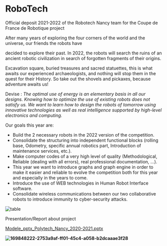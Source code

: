 # RoboTech
Official deposit 2021-2022 of the Robotech Nancy team for the Coupe de France de Robotique project

After many years of exploring the four corners of the world and the universe, our friends the robots have

decided to explore their past. In 2022, the robots will search the ruins of an ancient robotic civilization in search of forgotten fragments of their origins.

Excavation square, buried treasures and sacred statuettes, this is what awaits our experienced archaeologists, and nothing will stop them in the quest for their History. So take out the shovels and pickaxes, because adventure awaits us!

Devise :
*The optimal use of energy is an elementary basis in all our designs. Knowing how to optimize the use of existing robots does not satisfy us. We want to learn how to design the robots of tomorrow using innovative technologies as well as real intelligence supported by high-level electronics and computing.*

Our goals this year are:

- Build the 2 necessary robots in the 2022 version of the competition.
- Consolidate the structuring into independent functional blocks (rolling base, Odometry, specific annual robotics part, Introduction of maintenance services, etc.).
- Make computer codes of a very high level of quality (Methodological, Reliable (dealing with all errors), real professional documentation, ...).
- This year we want to introduce graphs and graph engine in order to make it easier and reliable to evolve the competition both for this year and especially in the years to come.
- Introduce the use of WEB technologies in Human Robot Interface software.
- Consolidate wireless communications between our two collaborative robots to introduce immunity to cyber-security attacks.


![table](https://user-images.githubusercontent.com/92337987/172052617-b55c45a7-98b3-4d5c-8f68-49e579d9f208.png)


Presentation/Report about project

[Modele_pptx_Polytech_Nancy_2020-2021.pptx](https://github.com/Jokuchh/RoboTech/files/8754961/Modele_pptx_Polytech_Nancy_2020-2021.pptx)


**![169848222-2753a9af-ff01-45c4-a058-b2dcaaae3f28](https://user-images.githubusercontent.com/92337987/172052774-2ed2a00a-0544-485f-a8d8-94be89f6f9ff.png)**
